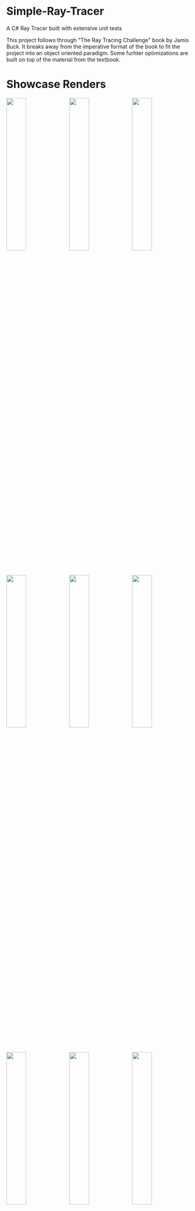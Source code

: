# Simple-Ray-Tracer

A C# Ray Tracer built with extensive unit tests
 
This project follows through "The Ray Tracing Challenge" book by Jamis Buck. It breaks away from the imperative format of the book to fit the project into an object oriented paradigm. Some furhter optimizations are built on top of the material from the textbook.
 
 # Showcase Renders
 
<img src="https://github.com/lukapandza/Ray-Tracer/blob/main/Renders/PNGs/shadows%20from%20multiple%20lights.png" width="32%"></img>
<img src="https://github.com/lukapandza/Ray-Tracer/blob/main/Renders/PNGs/reflection_example_mutliple_lights.png" width="32%"></img>
<img src="https://github.com/lukapandza/Ray-Tracer/blob/main/Renders/PNGs/fun_scene_with_everything.png" width="32%"></img>
<img src="https://github.com/lukapandza/Ray-Tracer/blob/main/Renders/PNGs/checkered_plane_through_glass_sphere.png" width="32%"></img>
<img src="https://github.com/lukapandza/Ray-Tracer/blob/main/Renders/PNGs/checkered_plane_through_glass_sphere_with_air_bubble.png" width="32%"></img>
<img src="https://github.com/lukapandza/Ray-Tracer/blob/main/Renders/PNGs/checkered_plane_through_glass_sphere_with_two_air_bubbles.png" width="32%"></img>
<img src="https://github.com/lukapandza/Ray-Tracer/blob/main/Renders/PNGs/square_ring.png" width="32%"></img>
<img src="https://github.com/lukapandza/Ray-Tracer/blob/main/Renders/PNGs/ring.png" width="32%"></img>
<img src="https://github.com/lukapandza/Ray-Tracer/blob/main/Renders/PNGs/gradient.png" width="32%"></img>

